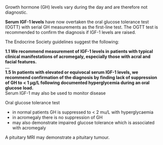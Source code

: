 Growth hormone (GH) levels vary during the day and are therefore not diagnostic.   
  
**Serum IGF\-1 levels** have now overtaken the oral glucose tolerance test (OGTT) with serial GH measurements as the first\-line test. The OGTT test is recommended to confirm the diagnosis if IGF\-1 levels are raised.  
  
The Endocrine Society guidelines suggest the following:  
  
 **1\.1 We recommend measurement of IGF\-1 levels in patients with typical clinical manifestations of acromegaly, especially those with acral and facial features.   
...  
1\.5 In patients with elevated or equivocal serum IGF\-1 levels, we recommend confirmation of the diagnosis by finding lack of suppression of GH to \< 1 µg/L following documented hyperglycemia during an oral glucose load.**  
Serum IGF\-1 may also be used to monitor disease  
  
Oral glucose tolerance test  
* in normal patients GH is suppressed to \< 2 mu/L with hyperglycaemia
* in acromegaly there is no suppression of GH
* may also demonstrate impaired glucose tolerance which is associated with acromegaly

  
A pituitary MRI may demonstrate a pituitary tumour.